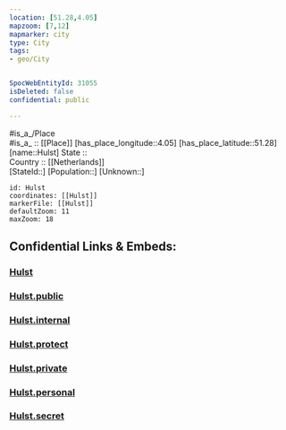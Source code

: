 ```yaml
---
location: [51.28,4.05] 
mapzoom: [7,12] 
mapmarker: city 
type: City
tags:
- geo/City


SpocWebEntityId: 31055
isDeleted: false
confidential: public

---
```

#is_a_/Place  
#is_a_ :: [[Place]] 
[has_place_longitude::4.05] 
[has_place_latitude::51.28] 
[name::Hulst] 
State ::  
Country :: [[Netherlands]]  
[StateId::] 
[Population::] 
[Unknown::] 


```leaflet
id: Hulst
coordinates: [[Hulst]] 
markerFile: [[Hulst]] 
defaultZoom: 11 
maxZoom: 18
```


## Confidential Links & Embeds: 

### [Hulst](/_Standards/Earth/Continent/Europe/Europe~West/Netherlands/Provinces~Netherlands/Zeeland/City/Hulst.md) 

### [Hulst.public](/_public/Earth/Continent/Europe/Europe~West/Netherlands/Provinces~Netherlands/Zeeland/City/Hulst.public.md) 

### [Hulst.internal](/_internal/Earth/Continent/Europe/Europe~West/Netherlands/Provinces~Netherlands/Zeeland/City/Hulst.internal.md) 

### [Hulst.protect](/_protect/Earth/Continent/Europe/Europe~West/Netherlands/Provinces~Netherlands/Zeeland/City/Hulst.protect.md) 

### [Hulst.private](/_private/Earth/Continent/Europe/Europe~West/Netherlands/Provinces~Netherlands/Zeeland/City/Hulst.private.md) 

### [Hulst.personal](/_personal/Earth/Continent/Europe/Europe~West/Netherlands/Provinces~Netherlands/Zeeland/City/Hulst.personal.md) 

### [Hulst.secret](/_secret/Earth/Continent/Europe/Europe~West/Netherlands/Provinces~Netherlands/Zeeland/City/Hulst.secret.md)

